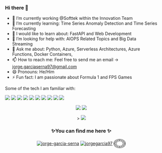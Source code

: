 ### Hi there 👋



- 🔭 I’m currently working @Softtek within the Innovation Team
- 🌱 I’m currently learning: Time Series Anomaly Detection and Time Series Forecasting 
- 👀 I would like to learn about: FastAPI and Web Development
- 🤔 I’m looking for help with: AIOPS Related Topics and Big Data Streaming
- 💬 Ask me about: Python, Azure, Serverless Architectures, Azure Functions, Docker Containers, 
- 📫 How to reach me: Feel free to send me an email -> jorge.garciaserna97@gmail.com
- 😄 Pronouns: He/Him
- ⚡ Fun fact: I am passionate about Formula 1 and FPS Games



Some of the tech I am familiar with:


 
<img src="https://img.shields.io/badge/microsoft%20azure-0089D6?style=for-the-badge&logo=microsoft-azure&logoColor=white"/> <img src="https://img.shields.io/badge/Azure_Functions-0062AD?style=for-the-badge&logo=azure-functions&logoColor=white"/>   <img src="https://img.shields.io/badge/GitHub_Actions-2088FF?style=for-the-badge&logo=github-actions&logoColor=white"/> <img src="https://img.shields.io/badge/firebase-ffca28?style=for-the-badge&logo=firebase&logoColor=black"/> <img src="https://img.shields.io/badge/Python-FFD43B?style=for-the-badge&logo=python&logoColor=blue"/> <img src="https://img.shields.io/badge/Streamlit-FF4B4B?style=for-the-badge&logo=Streamlit&logoColor=white"/>  <img src="https://img.shields.io/badge/OpenCV-27338e?style=for-the-badge&logo=OpenCV&logoColor=white"/>  <img src="https://img.shields.io/badge/Docker-2CA5E0?style=for-the-badge&logo=docker&logoColor=white"/>  <img src="https://img.shields.io/badge/scikit_learn-F7931E?style=for-the-badge&logo=scikit-learn&logoColor=white"/> <img src="https://img.shields.io/badge/Pandas-2C2D72?style=for-the-badge&logo=pandas&logoColor=white"/> 




<p align="center"><img src="https://github-readme-stats.vercel.app/api?username=jorgegarcia197"/>   <img src= "https://github-readme-stats.vercel.app/api/top-langs/?username=jorgegarcia197"/></p>

 
 <p align="center">>
 <img src= "https://github-profile-summary-cards.vercel.app/api/cards/profile-details?username=jorgegarcia197&theme=vue"/>
 </p>
 
 <h3 align="center"> ✨You can find me here ✨ </h3>
<p align="center">
<a href="https://www.linkedin.com/in/jorge-garc%C3%ADa-serna-7a756484/" target="blank"><img align="center" src="https://raw.githubusercontent.com/rahuldkjain/github-profile-readme-generator/master/src/images/icons/Social/linked-in-alt.svg" alt="jorge-garcia-serna" height="30" width="40" /></a>
<a href="https://instagram.com/jorgegarcia97" target="blank"><img align="center" src="https://raw.githubusercontent.com/rahuldkjain/github-profile-readme-generator/master/src/images/icons/Social/instagram.svg" alt="jorgegarcia97" height="30" width="40" /></a>
 <a href="https://vsco.co/jorgegarcia197/gallery" target="blank"><img align="center" src="./vsco.svg" alt="jorgegarcia97" height="30" width="40" /></a>

</p>


 
 
 
 
 


